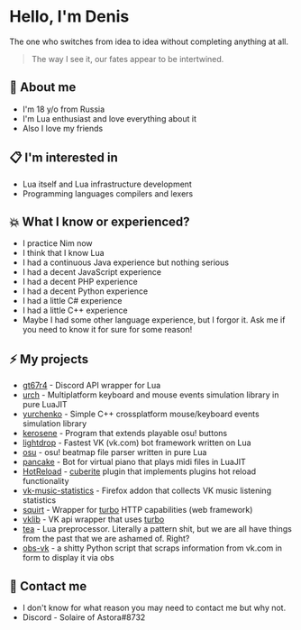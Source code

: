 # Hello, I'm Denis
The one who switches from idea to idea without completing anything at all.
> The way I see it, our fates appear to be intertwined.
## 📖  About me
- I'm 18 y/o from Russia
- I'm Lua enthusiast and love everything about it
- Also I love my friends
## 📋 I'm interested in
- Lua itself and Lua infrastructure development
- Programming languages compilers and lexers
## 💥  What I know or experienced?
- I practice Nim now
- I think that I know Lua
- I had a continuous Java experience but nothing serious
- I had a decent JavaScript experience
- I had a decent PHP experience
- I had a decent Python experience
- I had a little C# experience
- I had a little C++ experience
- Maybe I had some other language experience, but I forgor it. Ask me if you need to know it for sure for some reason!
## ⚡️ My projects
- [gt67r4](https://github.com/Rorkh/gt67r4) - Discord API wrapper for Lua
- [urch](https://github.com/Rorkh/urch) -  Multiplatform keyboard and mouse events simulation library in pure LuaJIT
- [yurchenko](https://github.com/Rorkh/yurchenko) -  Simple C++ crossplatform mouse/keyboard events simulation library
- [kerosene](https://github.com/Rorkh/kerosene) - Program that extends playable osu! buttons 
- [lightdrop](https://github.com/Rorkh/lightdrop) -  Fastest VK (vk.com) bot framework written on Lua 
- [osu](https://github.com/Rorkh/osu) - osu! beatmap file parser written in pure Lua
- [pancake](https://github.com/Rorkh/pancake) - Bot for virtual piano that plays midi files in LuaJIT
- [HotReload](https://github.com/Rorkh/HotReload) - [cuberite](https://github.com/cuberite/cuberite) plugin that implements plugins hot reload functionality
- [vk-music-statistics](https://github.com/Rorkh/vk-music-statistics) - Firefox addon that collects VK music listening statistics
- [squirt](https://github.com/Rorkh/squirt) -  Wrapper for [turbo](https://github.com/kernelsauce/turbo) HTTP capabilities (web framework) 
- [vklib](https://github.com/Rorkh/vklib-turbo) - VK api wrapper that uses [turbo](https://github.com/kernelsauce/turbo)
- [tea](https://github.com/Rorkh/tea) - Lua preprocessor. Literally a pattern shit, but we are all have things from the past that we are ashamed of. Right?
- [obs-vk](https://github.com/Rorkh/obs-vk) - a shitty Python script that scraps information from vk.com in form to display it via obs
## 📱 Contact me
- I don't know for what reason you may need to contact me but why not.
- Discord - Solaire of Astora#8732
